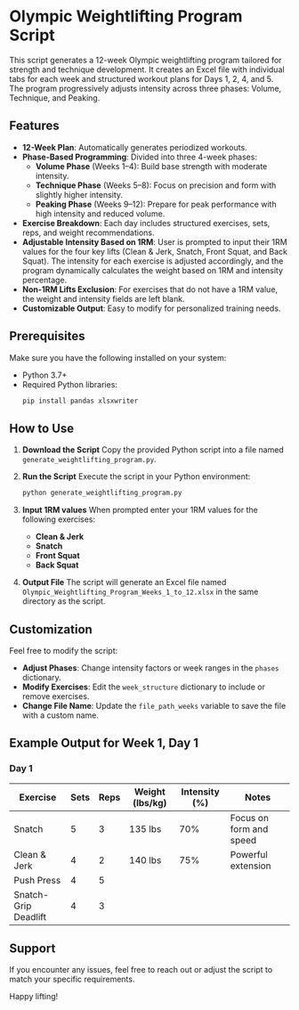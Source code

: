 # Olympic Weightlifting Program Script

This script generates a 12-week Olympic weightlifting program tailored for strength and technique development. It creates an Excel file with individual tabs for each week and structured workout plans for Days 1, 2, 4, and 5. The program progressively adjusts intensity across three phases: Volume, Technique, and Peaking.

## Features

- **12-Week Plan**: Automatically generates periodized workouts.
- **Phase-Based Programming**: Divided into three 4-week phases:
  - **Volume Phase** (Weeks 1–4): Build base strength with moderate intensity.
  - **Technique Phase** (Weeks 5–8): Focus on precision and form with slightly higher intensity.
  - **Peaking Phase** (Weeks 9–12): Prepare for peak performance with high intensity and reduced volume.
- **Exercise Breakdown**: Each day includes structured exercises, sets, reps, and weight recommendations.
- **Adjustable Intensity Based on 1RM**: User is prompted to input their 1RM values for the four key lifts (Clean & Jerk, Snatch, Front Squat, and Back Squat). The intensity for each exercise is adjusted accordingly, and the program dynamically calculates the weight based on 1RM and intensity percentage.
- **Non-1RM Lifts Exclusion**: For exercises that do not have a 1RM value, the weight and intensity fields are left blank.
- **Customizable Output**: Easy to modify for personalized training needs.

## Prerequisites

Make sure you have the following installed on your system:

- Python 3.7+
- Required Python libraries:
  ```bash
  pip install pandas xlsxwriter
  ```

## How to Use

1. **Download the Script**
   Copy the provided Python script into a file named `generate_weightlifting_program.py`.

2. **Run the Script**
   Execute the script in your Python environment:

   ```bash
   python generate_weightlifting_program.py
   ```

3. **Input 1RM values** When prompted enter your 1RM values for the following exercises:

   - **Clean & Jerk**
   - **Snatch**
   - **Front Squat**
   - **Back Squat**

4. **Output File**
   The script will generate an Excel file named `Olympic_Weightlifting_Program_Weeks_1_to_12.xlsx` in the same directory as the script.

## Customization

Feel free to modify the script:

- **Adjust Phases**: Change intensity factors or week ranges in the `phases` dictionary.
- **Modify Exercises**: Edit the `week_structure` dictionary to include or remove exercises.
- **Change File Name**: Update the `file_path_weeks` variable to save the file with a custom name.

## Example Output for Week 1, Day 1

### Day 1

| Exercise             | Sets | Reps | Weight (lbs/kg) | Intensity (%) | Notes                   |
| -------------------- | ---- | ---- | --------------- | ------------- | ----------------------- |
| Snatch               | 5    | 3    | 135 lbs         | 70%           | Focus on form and speed |
| Clean & Jerk         | 4    | 2    | 140 lbs         | 75%           | Powerful extension      |
| Push Press           | 4    | 5    |                 |               |                         |
| Snatch-Grip Deadlift | 4    | 3    |                 |               |                         |

## Support

If you encounter any issues, feel free to reach out or adjust the script to match your specific requirements.

Happy lifting!
